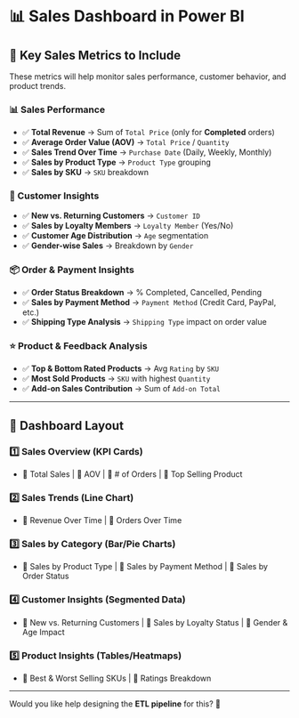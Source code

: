 # 📊 Sales Dashboard in Power BI  

## 🔹 Key Sales Metrics to Include  
These metrics will help monitor sales performance, customer behavior, and product trends.  

### 📊 Sales Performance  
- ✅ **Total Revenue** → Sum of `Total Price` (only for **Completed** orders)  
- ✅ **Average Order Value (AOV)** → `Total Price` / `Quantity`  
- ✅ **Sales Trend Over Time** → `Purchase Date` (Daily, Weekly, Monthly)  
- ✅ **Sales by Product Type** → `Product Type` grouping  
- ✅ **Sales by SKU** → `SKU` breakdown  

### 👥 Customer Insights  
- ✅ **New vs. Returning Customers** → `Customer ID`  
- ✅ **Sales by Loyalty Members** → `Loyalty Member` (Yes/No)  
- ✅ **Customer Age Distribution** → `Age` segmentation  
- ✅ **Gender-wise Sales** → Breakdown by `Gender`  

### 📦 Order & Payment Insights  
- ✅ **Order Status Breakdown** → % Completed, Cancelled, Pending  
- ✅ **Sales by Payment Method** → `Payment Method` (Credit Card, PayPal, etc.)  
- ✅ **Shipping Type Analysis** → `Shipping Type` impact on order value  

### ⭐ Product & Feedback Analysis  
- ✅ **Top & Bottom Rated Products** → Avg `Rating` by `SKU`  
- ✅ **Most Sold Products** → `SKU` with highest `Quantity`  
- ✅ **Add-on Sales Contribution** → Sum of `Add-on Total`  

---

## 📌 Dashboard Layout  

### 1️⃣ **Sales Overview (KPI Cards)**  
- 📌 Total Sales | 📌 AOV | 📌 # of Orders | 📌 Top Selling Product  

### 2️⃣ **Sales Trends (Line Chart)**  
- 📌 Revenue Over Time | 📌 Orders Over Time  

### 3️⃣ **Sales by Category (Bar/Pie Charts)**  
- 📌 Sales by Product Type | 📌 Sales by Payment Method | 📌 Sales by Order Status  

### 4️⃣ **Customer Insights (Segmented Data)**  
- 📌 New vs. Returning Customers | 📌 Sales by Loyalty Status | 📌 Gender & Age Impact  

### 5️⃣ **Product Insights (Tables/Heatmaps)**  
- 📌 Best & Worst Selling SKUs | 📌 Ratings Breakdown  

---

Would you like help designing the **ETL pipeline** for this? 🚀
